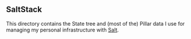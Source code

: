 <!--
# salt/README.md
# EugeneKay/scripts
-->

SaltStack
---------

This directory contains the State tree and (most of the) Pillar data I use for managing my personal infrastructure with [Salt](http://www.saltstack.com/).
